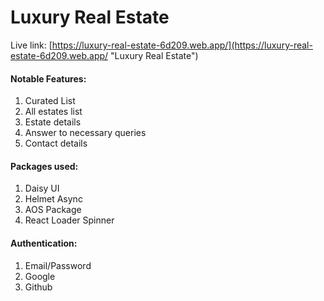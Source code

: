 # Luxury Real Estate

Live link: [https://luxury-real-estate-6d209.web.app/](https://luxury-real-estate-6d209.web.app/ "Luxury Real Estate")

#### Notable Features:

1. Curated List
2. All estates list
3. Estate details
4. Answer to necessary queries
5. Contact details

#### Packages used:

1. Daisy UI
2. Helmet Async
3. AOS Package
4. React Loader Spinner

#### Authentication:

1. Email/Password
2. Google
3. Github
